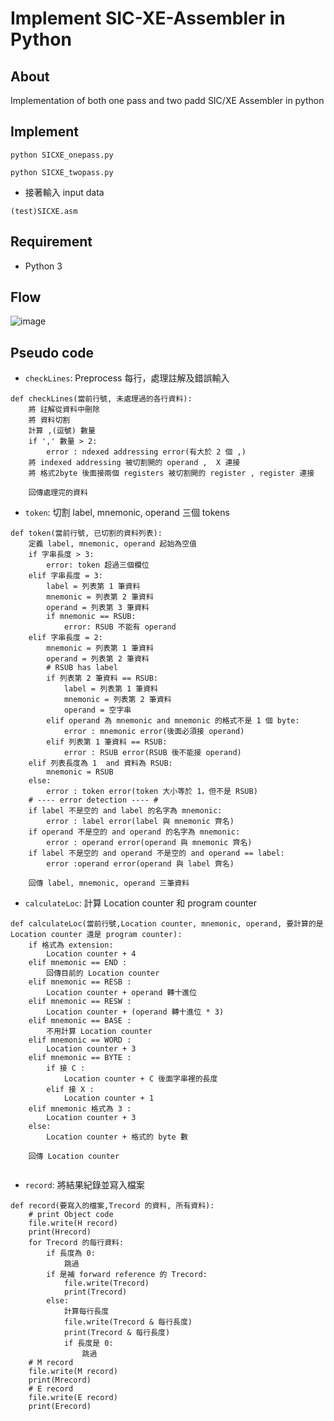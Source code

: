 # Implement SIC-XE-Assembler in Python

## About
Implementation of both one pass and two padd SIC/XE Assembler in python

## Implement
```shell=
python SICXE_onepass.py
```
```shell=
python SICXE_twopass.py
```
- 接著輸入 input data  
```shell=
(test)SICXE.asm
```



## Requirement
- Python 3

## Flow
![image](https://user-images.githubusercontent.com/46191514/146862769-69c84486-7ab7-4ea2-aef6-c1883a8640b0.png)

## Pseudo code
- `checkLines`: Preprocess 每行，處理註解及錯誤輸入
```python=
def checkLines(當前行號, 未處理過的各行資料):
    將 註解從資料中刪除
    將 資料切割
    計算 ,(逗號) 數量
    if ',' 數量 > 2:
        error : ndexed addressing error(有大於 2 個 ,)
    將 indexed addressing 被切割開的 operand ,  X 連接
    將 格式2byte 後面接兩個 registers 被切割開的 register , register 連接
    
    回傳處理完的資料
```
- `token`: 切割 label, mnemonic, operand 三個 tokens
```python=
def token(當前行號, 已切割的資料列表):
    定義 label, mnemonic, operand 起始為空值
    if 字串長度 > 3:
        error: token 超過三個欄位
    elif 字串長度 = 3:
        label = 列表第 1 筆資料
        mnemonic = 列表第 2 筆資料
        operand = 列表第 3 筆資料
        if mnemonic == RSUB:
            error: RSUB 不能有 operand
    elif 字串長度 = 2:
        mnemonic = 列表第 1 筆資料
        operand = 列表第 2 筆資料
        # RSUB has label
        if 列表第 2 筆資料 == RSUB:
            label = 列表第 1 筆資料
            mnemonic = 列表第 2 筆資料
            operand = 空字串
        elif operand 為 mnemonic and mnemonic 的格式不是 1 個 byte:
            error : mnemonic error(後面必須接 operand)
        elif 列表第 1 筆資料 == RSUB:
            error : RSUB error(RSUB 後不能接 operand)
    elif 列表長度為 1  and 資料為 RSUB:
        mnemonic = RSUB
    else:
        error : token error(token 大小等於 1，但不是 RSUB)
    # ---- error detection ---- #
    if label 不是空的 and label 的名字為 mnemonic:
        error : label error(label 與 mnemonic 齊名)
    if operand 不是空的 and operand 的名字為 mnemonic:
        error : operand error(operand 與 mnemonic 齊名)
    if label 不是空的 and operand 不是空的 and operand == label:
        error :operand error(operand 與 label 齊名)
    
    回傳 label, mnemonic, operand 三筆資料
```

- `calculateLoc`: 計算 Location counter 和 program counter
```python=
def calculateLoc(當前行號,Location counter, mnemonic, operand, 要計算的是Location counter 還是 program counter):
    if 格式為 extension:
        Location counter + 4
    elif mnemonic == END :
        回傳目前的 Location counter
    elif mnemonic == RESB :
        Location counter + operand 轉十進位
    elif mnemonic == RESW :
        Location counter + (operand 轉十進位 * 3)
    elif mnemonic == BASE :
        不用計算 Location counter
    elif mnemonic == WORD :
        Location counter + 3
    elif mnemonic == BYTE :
        if 接 C :
            Location counter + C 後面字串裡的長度  
        elif 接 X :
            Location counter + 1
    elif mnemonic 格式為 3 :
        Location counter + 3
    else:
        Location counter + 格式的 byte 數
        
    回傳 Location counter
    
```

- `record`: 將結果紀錄並寫入檔案
```python=
def record(要寫入的檔案,Trecord 的資料, 所有資料):
    # print Object code
    file.write(H record)
    print(Hrecord)
    for Trecord 的每行資料:
        if 長度為 0:
            跳過
        if 是補 forward reference 的 Trecord:
            file.write(Trecord)
            print(Trecord)
        else:
            計算每行長度
            file.write(Trecord & 每行長度)
            print(Trecord & 每行長度)
            if 長度是 0:
                跳過
    # M record
    file.write(M record)
    print(Mrecord)
    # E record
    file.write(E record)
    print(Erecord)
    
```

